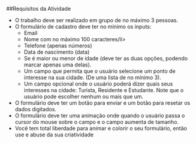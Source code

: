 ##Requisitos da Atividade

<ul>
    <li>O trabalho deve ser realizado em grupo de no máximo 3 pessoas.</li>
    <li>O formulário de cadastro deve ter no mínimo os inputs:
        <ul>
            <li>Email</li>
            <li>Nome com no máximo 100 caracteres/li>
            <li>Telefone (apenas números)</li>
            <li>Data de nascimento (data)</li>
            <li>Se é maior ou menor de idade (deve ter as duas opções, podendo marcar apenas uma delas).</li>
            <li>Um campo que permita que o usuário selecione um ponto de interesse na sua cidade. (De uma lista de no mínimo 3).</li>
            <li>Um campo opcional onde o usuário poderá dizer quais seus interesses na cidade: Turista, Residente e Estudante. Note que o usuário pode escolher nenhum ou mais que um.</li>
        </ul>
    </li>
    <li>O formulário deve ter um botão para enviar e um botão para resetar os dados digitados.</li>
    <li>O formulário deve ter uma animação onde quando o usuário passa o cursor do mouse sobre o campo e o campo aumenta de tamanho.</li>
    <li>Você tem total liberdade para animar e colorir o seu formulário, então use e abuse da sua criatividade</li>
</ul>